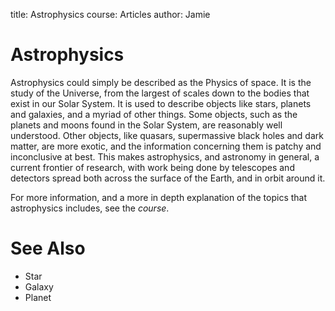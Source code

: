 title: Astrophysics
course: Articles
author: Jamie

Astrophysics
====

Astrophysics could simply be described as the Physics of space. It is the study of the Universe, from the largest of scales down to the bodies that exist in our Solar System. It is used to describe objects like stars, planets and galaxies, and a myriad of other things. Some objects, such as the planets and moons found in the Solar System, are reasonably well understood. Other objects, like quasars, supermassive black holes and dark matter, are more exotic, and the information concerning them is patchy and inconclusive at best. This makes astrophysics, and astronomy in general, a current frontier of research, with work being done by telescopes and detectors spread both across the surface of the Earth, and in orbit around it.

For more information, and a more in depth explanation of the topics that astrophysics includes, see the *course*.

See Also
========

- Star
- Galaxy
- Planet

